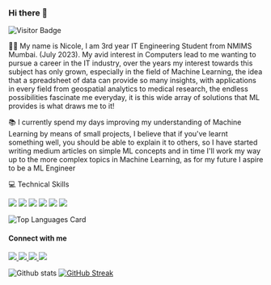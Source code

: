 ### Hi there 👋
![Visitor Badge](https://visitor-badge.laobi.icu/badge?page_id=nicolemd7.nicolemd7) 

👋🏽 My name is Nicole, I am 3rd year IT Engineering Student from NMIMS Mumbai. (July 2023). My avid interest in Computers lead to me wanting to pursue a career in the IT industry, over the years my interest towards this subject has only grown, especially in the field of Machine Learning, the idea that a spreadsheet of data can provide so many insights, with applications in every field from geospatial analytics to medical research, the endless possibilities fascinate me everyday, it is this wide array of solutions that ML provides is what draws me to it!

📚 I currently spend my days improving my understanding of Machine Learning by means of small projects, I believe that if you've learnt something well, you should be able to explain it to others, so I have started writing medium articles on simple ML concepts and in time I'll work my way up to the more complex topics in Machine Learning, as for my future I aspire to be a ML Engineer 


💻 Technical Skills

<p>
  <img src="https://img.shields.io/badge/python%20-%2314354C.svg?&style=for-the-badge&logo=python&logoColor=white"/>
  <img src="https://img.shields.io/badge/java-%23ED8B00.svg?&style=for-the-badge&logo=java&logoColor=white"/>
  <img src="https://img.shields.io/badge/flask%20-%23000.svg?&style=for-the-badge&logo=flask&logoColor=white"/>
  <img src="https://img.shields.io/badge/html5%20-%23E34F26.svg?&style=for-the-badge&logo=html5&logoColor=white"/>
  <img src="https://img.shields.io/badge/css3%20-%231572B6.svg?&style=for-the-badge&logo=css3&logoColor=white"/>
   <img src="https://img.shields.io/badge/GitHub-100000?style=for-the-badge&logo=github&logoColor=white" />
  </p>
  
![Top Languages Card](https://github-readme-stats.vercel.app/api/top-langs/?username=nicolemd7&hide=hack&langs_count=5&layout=compact)

#### Connect with me
<p>
    <a href="https://medium.com/@nicolemichelledsouza" target="_blank">
        <img src="https://img.shields.io/badge/Medium-12100E?style=for-the-badge&logo=medium&logoColor=white" />
    </a><a href="https://www.linkedin.com/in/nicole-d-souza2471/" target="_blank">
        <img src="https://img.shields.io/badge/LinkedIn-0077B5?style=for-the-badge&logo=linkedin&logoColor=white" />
    </a><a href="https://github.com/nicolemd7" target="_blank">
        <img src="https://img.shields.io/badge/GitHub-100000?style=for-the-badge&logo=github&logoColor=white" />
    </a>
  </a><a href="https://public.tableau.com/app/profile/nicole.dsouza" target="_blank">
        <img src="https://img.shields.io/badge/Tableau-E97627?style=for-the-badge&logo=Tableau&logoColor=white" />
    </a>
</p>




![Github stats](https://github-readme-stats.vercel.app/api?username=nicolemd7&theme=vue&show_icons=true&count_private=True)
[![GitHub Streak](https://github-readme-streak-stats.herokuapp.com?user=nicolemd7&date_format=M%20j%5B%2C%20Y%5D)](https://git.io/streak-stats)

